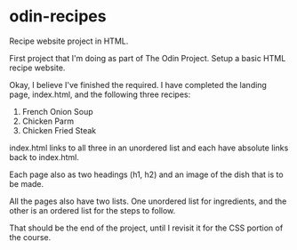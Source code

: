 # odin-recipes
Recipe website project in HTML.

First project that I'm doing as part of The Odin Project. Setup a basic HTML recipe website.

<!-- Will need to come back to this and update it once the project has been completed. -->

Okay, I believe I've finished the required. I have completed the landing page, index.html, and the following three recipes:

1. French Onion Soup
2. Chicken Parm
3. Chicken Fried Steak

index.html links to all three in an unordered list and each have absolute links back to index.html.

Each page also as two headings (h1, h2) and an image of the dish that is to be made.

All the pages also have two lists. One unordered list for ingredients, and the other is an ordered list for the steps to follow.

That should be the end of the project, until I revisit it for the CSS portion of the course.